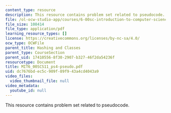 ```yaml
---
content_type: resource
description: This resource contains problem set related to pseudocode.
file: /ol-ocw-studio-app/courses/6-00sc-introduction-to-computer-science-and-programming-spring-2011/dc7676bdec5c909f89f943a4cd4043a9_MIT6_00SCS11_ps4-pseudo.pdf
file_size: 108414
file_type: application/pdf
learning_resource_types: []
license: https://creativecommons.org/licenses/by-nc-sa/4.0/
ocw_type: OCWFile
parent_title: Hashing and Classes
parent_type: CourseSection
parent_uid: 17410556-8f30-2907-b327-46f2da54236f
resourcetype: Document
title: MIT6_00SCS11_ps4-pseudo.pdf
uid: dc7676bd-ec5c-909f-89f9-43a4cd4043a9
video_files:
  video_thumbnail_file: null
video_metadata:
  youtube_id: null
---
```

This resource contains problem set related to pseudocode.